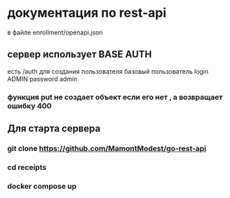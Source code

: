 # документация по rest-api 
в файле enrollment/openapi.json

## сервер использует BASE AUTH
есть /auth для создания пользователя 
базовый пользователь login ADMIN password admin


### функция put не создает объект если его нет , а возвращает ошибку 400


 

## Для старта сервера 
### git clone https://github.com/MamontModest/go-rest-api
### cd receipts
### docker compose up


